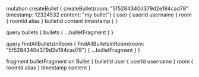 mutation createBullet {
  createBullet(room: "5f5284340d379d2e184cad78" timestamp: 12324532 content: "my bullet") {
    user {
      userId
      username
    }
    room {
      roomId
      alias
    }
    bulletId
    content
    timestamp
  }
}


query bullets {
  bullets {
    ...bulletFragment
  }
}


query findAllBulletsInRoom {
  findAllBulletsInRoom(room: "5f5284340d379d2e184cad78") {
      ...bulletFragment
  }
}

fragment bulletFragment on Bullet {
  bulletId
    user {
      userId
      username
    }
    room {
      roomId
      alias
		}
    timestamp
    content
}